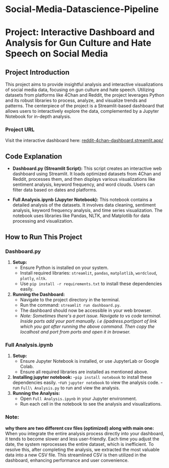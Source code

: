 # Social-Media-Datascience-Pipeline

# Project: Interactive Dashboard and Analysis for Gun Culture and Hate Speech on Social Media

## Project Introduction
This project aims to provide insightful analysis and interactive visualizations of social media data, focusing on gun culture and hate speech. Utilizing datasets from platforms like 4Chan and Reddit, the project leverages Python and its robust libraries to process, analyze, and visualize trends and patterns. The centerpiece of the project is a Streamlit-based dashboard that allows users to interactively explore the data, complemented by a Jupyter Notebook for in-depth analysis.

### Project URL
Visit the interactive dashboard here: [reddit-4chan-dashboard.streamlit.app/](reddit-4chan-dashboard.streamlit.app/)

## Code Explanation
- **Dashboard.py (Streamlit Script):** This script creates an interactive web dashboard using Streamlit. It loads optimized datasets from 4Chan and Reddit, processes them, and then displays various visualizations like sentiment analysis, keyword frequency, and word clouds. Users can filter data based on dates and platforms.
  
- **Full Analysis.ipynb (Jupyter Notebook):** This notebook contains a detailed analysis of the datasets. It involves data cleaning, sentiment analysis, keyword frequency analysis, and time series visualization. The notebook uses libraries like Pandas, NLTK, and Matplotlib for data processing and visualization.

## How to Run This Project
### Dashboard.py
1. **Setup:**
   - Ensure Python is installed on your system.
   - Install required libraries: `streamlit`, `pandas`, `matplotlib`, `wordcloud`, `plotly`, `nltk`.
   - Use `pip install -r requirements.txt` to install these dependencies easily.
2. **Running the Dashboard:**
   - Navigate to the project directory in the terminal.
   - Run the command: `streamlit run dashboard.py`.
   - The dashboard should now be accessible in your web browser.
   - *Note: Sometimes there's a port issue. Navigate to vs code terminal. Inside ports add your port manually. i.e (ipadress.port)port of link which you got after running the above command. Then copy the localhost and port from ports and open it in browser.*

### Full Analysis.ipynb
1. **Setup:**
   - Ensure Jupyter Notebook is installed, or use JupyterLab or Google Colab.
   - Ensure all required libraries are installed as mentioned above.
2. **Installing jupyter notebook:**
   -`pip install notebook` to install these dependencies easily.
   -run `jupyter notebook` to view the analysis code.
   -run `Full\ Analysis.py` to run and view the analysis.
2. **Running the Analysis:**
   - Open `Full Analysis.ipynb` in your Jupyter environment.
   - Run each cell in the notebook to see the analysis and visualizations.

### Note:
**why there are two different csv files (optimized) along with main one:**
When you integrate the entire analysis process directly into your dashboard, it tends to become slower and less user-friendly. 
Each time you adjust the date, the system reprocesses the entire dataset, which is inefficient. To resolve this, after completing the analysis, 
we extracted the most valuable data into a new CSV file. This streamlined CSV is then utilized in the dashboard, enhancing performance and user convenience. 
